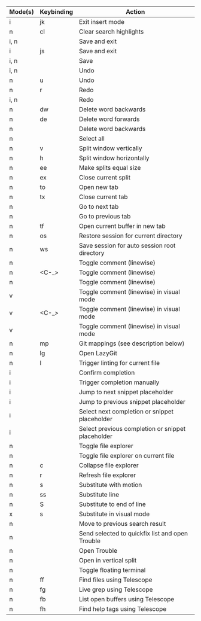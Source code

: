 | Mode(s) | Keybinding | Action                                            |
| ------- | ---------- | ------------------------------------------------- |
| i       | jk         | Exit insert mode                                  |
| n       | <leader>cl | Clear search highlights                           |
| i, n    | <C-x>      | Save and exit                                     |
| i       | js         | Save and exit                                     |
| i, n    | <C-s>      | Save                                              |
| i, n    | <C-z>      | Undo                                              |
| n       | u          | Undo                                              |
| n       | r          | Redo                                              |
| i, n    | <C-y>      | Redo                                              |
| n       | dw         | Delete word backwards                             |
| n       | de         | Delete word forwards                              |
| n       | <C-d>      | Delete word backwards                             |
| n       | <C-a>      | Select all                                        |
| n       | <leader>v  | Split window vertically                           |
| n       | <leader>h  | Split window horizontally                         |
| n       | <leader>ee | Make splits equal size                            |
| n       | <leader>ex | Close current split                               |
| n       | <leader>to | Open new tab                                      |
| n       | <leader>tx | Close current tab                                 |
| n       | <C-n>      | Go to next tab                                    |
| n       | <C-p>      | Go to previous tab                                |
| n       | <leader>tf | Open current buffer in new tab                    |
| n       | <leader>os | Restore session for current directory             |
| n       | <leader>ws | Save session for auto session root directory      |
| n       | <C-/>      | Toggle comment (linewise)                         |
| n       | <C-\_>     | Toggle comment (linewise)                         |
| n       | <C-c>      | Toggle comment (linewise)                         |
| v       | <C-/>      | Toggle comment (linewise) in visual mode          |
| v       | <C-\_>     | Toggle comment (linewise) in visual mode          |
| v       | <C-c>      | Toggle comment (linewise) in visual mode          |
| n       | <leader>mp | Git mappings (see description below)              |
| n       | <leader>lg | Open LazyGit                                      |
| n       | <leader>l  | Trigger linting for current file                  |
| i       | <CR>       | Confirm completion                                |
| i       | <C-Space>  | Trigger completion manually                       |
| i       | <C-l>      | Jump to next snippet placeholder                  |
| i       | <C-h>      | Jump to previous snippet placeholder              |
| i       | <Tab>      | Select next completion or snippet placeholder     |
| i       | <S-Tab>    | Select previous completion or snippet placeholder |
| n       | <C-b>      | Toggle file explorer                              |
| n       | <A-f>      | Toggle file explorer on current file              |
| n       | <leader>c  | Collapse file explorer                            |
| n       | <leader>r  | Refresh file explorer                             |
| n       | s          | Substitute with motion                            |
| n       | ss         | Substitute line                                   |
| n       | S          | Substitute to end of line                         |
| x       | s          | Substitute in visual mode                         |
| n       | <C-k>      | Move to previous search result                    |
| n       | <C-q>      | Send selected to quickfix list and open Trouble   |
| n       | <C-t>      | Open Trouble                                      |
| n       | <C-v>      | Open in vertical split                            |
| n       | <C-cr>     | Toggle floating terminal                          |
| n       | <leader>ff | Find files using Telescope                        |
| n       | <leader>fg | Live grep using Telescope                         |
| n       | <leader>fb | List open buffers using Telescope                 |
| n       | <leader>fh | Find help tags using Telescope                    |
